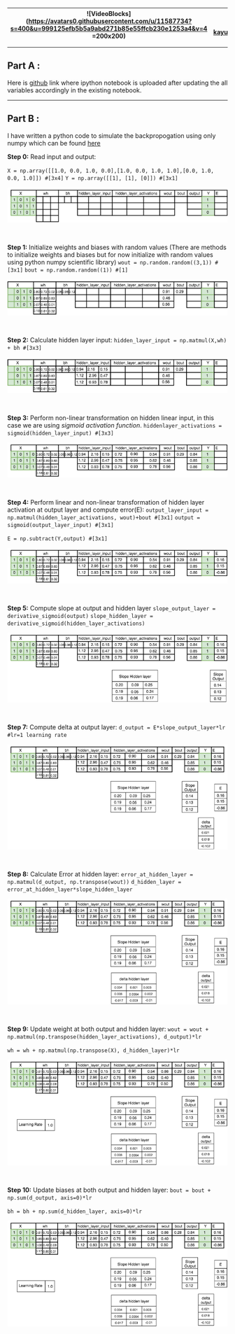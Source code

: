 [comment]: <> (FIRSTNAME_BATCH_X_ASSIGNMENT2)

| ![VideoBlocks](https://avatars0.githubusercontent.com/u/11587734?s=400&u=999125efb5b5a9abd271b85e55ffcb230e1253a4&v=4 =200x200)  | Ayush Kumar <br/> Batch 2 <br/> kayush206@gmail.com|
|:---:|:---:|

___
Part A :
-
Here is [github](https://github.com/AK-ayush/EIP-INKERS/blob/master/Session%202/Assignment/python_numpy_tutorial.ipynb) link where ipython notebook is uploaded after updating the all variables accordingly in the existing notebook.

___

Part B :
-
I have written a python code to simulate the backpropogation using only numpy which can be found [here](https://github.com/AK-ayush/EIP-INKERS/raw/master/Session%202/Assignment/backpropogation.py)

**Step 0:** Read input and output:

`X = np.array([[1.0, 0.0, 1.0, 0.0],[1.0, 0.0, 1.0, 1.0],[0.0, 1.0, 0.0, 1.0]]) #[3x4]`
`Y = np.array([[1], [1], [0]]) #[3x1]`

![step_0](https://github.com/AK-ayush/EIP-INKERS/raw/master/Session%202/Assignment/images/Session2_1.png) 

<br/>

**Step 1:** Initialize weights and biases with random values (There are methods to initialize weights and biases but for now initialize with random values using python numpy scientific library)
`wout = np.random.random((3,1)) #[3x1]`
`bout = np.random.random((1)) #[1]`

![step_1](https://github.com/AK-ayush/EIP-INKERS/raw/master/Session%202/Assignment/images/Session2_2.png) 

<br/>

**Step 2:** Calculate hidden layer input:
`hidden_layer_input = np.matmul(X,wh) + bh #[3x3]`

![step_2](https://github.com/AK-ayush/EIP-INKERS/raw/master/Session%202/Assignment/images/Session2_3.png) 

<br/>

**Step 3:** Perform non-linear transformation on hidden linear input, in this case we are using *sigmoid activation function*.
`hiddenlayer_activations = sigmoid(hidden_layer_input) #[3x3]`

![step_3](https://github.com/AK-ayush/EIP-INKERS/raw/master/Session%202/Assignment/images/Session2_4.png)

<br/>

**Step 4:** Perform linear and non-linear transformation of hidden layer activation at output layer and compute error(E):
`output_layer_input = np.matmul(hidden_layer_activations, wout)+bout #[3x1]`
`output = sigmoid(output_layer_input) #[3x1]`

`E = np.subtract(Y,output) #[3x1]`

![step_4](https://github.com/AK-ayush/EIP-INKERS/raw/master/Session%202/Assignment/images/Session2_5.png)

<br/>

**Step 5:** Compute slope at output and hidden layer
`slope_output_layer = derivative_sigmoid(output)`
`slope_hidden_layer = derivative_sigmoid(hidden_layer_activations)`

![step_5](https://github.com/AK-ayush/EIP-INKERS/raw/master/Session%202/Assignment/images/Session2_6.png)

<br/>

**Step 7:** Compute delta at output layer:
`d_output = E*slope_output_layer*lr #lr=1 learning rate`

![step_6](https://github.com/AK-ayush/EIP-INKERS/raw/master/Session%202/Assignment/images/Session2_7.png)

<br/>

**Step 8:**  Calculate Error at hidden layer:
`error_at_hidden_layer = np.matmul(d_output, np.transpose(wout))`
`d_hidden_layer = error_at_hidden_layer*slope_hidden_layer`

![step_7](https://github.com/AK-ayush/EIP-INKERS/raw/master/Session%202/Assignment/images/Session2_8.png)

<br/>

**Step 9:** Update weight at both output and hidden layer:
`wout = wout + np.matmul(np.transpose(hidden_layer_activations), d_output)*lr`

`wh = wh + np.matmul(np.transpose(X), d_hidden_layer)*lr`

![step_8](https://github.com/AK-ayush/EIP-INKERS/raw/master/Session%202/Assignment/images/Session2_9.png)

<br/>

**Step 10:** Update biases at both output and hidden layer:
`bout = bout + np.sum(d_output, axis=0)*lr`

`bh = bh + np.sum(d_hidden_layer, axis=0)*lr`

![step_9](https://github.com/AK-ayush/EIP-INKERS/raw/master/Session%202/Assignment/images/Session2_10.png)

